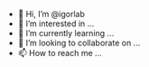 - 👋 Hi, I’m @igorlab
- 👀 I’m interested in ...
- 🌱 I’m currently learning ...
- 💞️ I’m looking to collaborate on ...
- 📫 How to reach me ...

<!---
igorlab/igorlab is a ✨ special ✨ repository because its `README.md` (this file) appears on your GitHub profile.
You can click the Preview link to take a look at your changes.
--->
